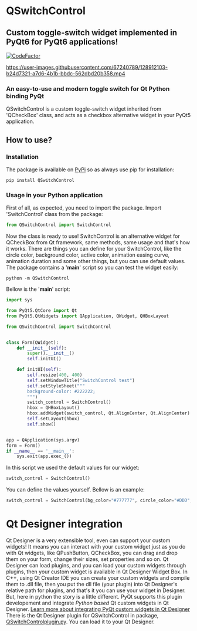 # QSwitchControl
## Custom toggle-switch widget implemented in PyQt6 for PyQt6 applications!
[![CodeFactor](https://www.codefactor.io/repository/github/prx001/qswitchcontrol/badge)](https://www.codefactor.io/repository/github/prx001/qswitchcontrol)


https://user-images.githubusercontent.com/67240789/128912103-b24d7321-a7d6-4b1b-bbdc-562dbd20b358.mp4



### An easy-to-use and modern toggle switch for Qt Python binding PyQt
QSwitchControl is a custom toggle-switch widget inherited from 'QCheckBox' class, and acts as a checkbox alternative widget in your PyQt5 application.

## How to use?
### Installation
The package is available on [PyPi](https://pypi.org) so as always use pip for installation:
```
pip install QSwitchControl
```

### Usage in your Python application
First of all, as expected, you need to import the package.
Import 'SwitchControl' class from the package:
```python
from QSwitchControl import SwitchControl
```
Now the class is ready to use!
SwitchControl is an alternative widget for QCheckBox from Qt framework, same methods, same usage and that's how it works.
There are things you can define for your SwitchControl, like the circle color, background color, active color, animation easing curve, animation duration and some other things, but you can use default values. The package contains a '__main__' script so you can test the widget easily:
```
python -m QSwitchControl
```
Bellow is the '__main__' script:
```python
import sys

from PyQt5.QtCore import Qt
from PyQt5.QtWidgets import QApplication, QWidget, QHBoxLayout

from QSwitchControl import SwitchControl


class Form(QWidget):
	def __init__(self):
		super().__init__()
		self.initUI()

	def initUI(self):
		self.resize(400, 400)
		self.setWindowTitle("SwitchControl test")
		self.setStyleSheet("""
		background-color: #222222;
		""")
		switch_control = SwitchControl()
		hbox = QHBoxLayout()
		hbox.addWidget(switch_control, Qt.AlignCenter, Qt.AlignCenter)
		self.setLayout(hbox)
		self.show()


app = QApplication(sys.argv)
form = Form()
if __name__ == '__main__':
	sys.exit(app.exec_())
```
In this script we used the default values for our widget:
```python
switch_control = SwitchControl()
```
You can define the values yourself. Bellow is an example:
```python
switch_control = SwitchControl(bg_color="#777777", circle_color="#DDD", active_color="#aa00ff", animation_curve=QtCore.QEasingCurve.InOutCubic, animation_duration=300, checked=True, change_cursor=False)
```
# Qt Designer integration
Qt Designer is a very extensible tool, even can support your custom widgets! It means you can interact with your custom widget just as you do with Qt widgets, like QPushButton, QCheckBox, you can drag and drop them on your form, change their sizes, set properties and so on.
Qt Designer can load plugins, and you can load your custom widgets through plugins, then your custom widget is available in Qt Designer Widget Box. In C++, using Qt Creator IDE you can create your custom widgets and compile them to .dll file, then you put the dll file (your plugin) into Qt Designer's relative path for plugins, and that's it you can use your widget in Designer. But, here in python the story is a little different. PyQt supports this plugin developement and integrate *Python based* Qt custom widgets in Qt Designer. [Learn more about integrating PyQt custom widgets in Qt Designer](https://wiki.python.org/moin/PyQt/Using_Python_Custom_Widgets_in_Qt_Designer) There is the Qt Designer plugin for QSwitchControl in package, [QSwitchControlplugin.py](https://github.com/Prx001/QSwitchControl/blob/main/QSwitchControlplugin.py). You can load it to your Qt Designer.
